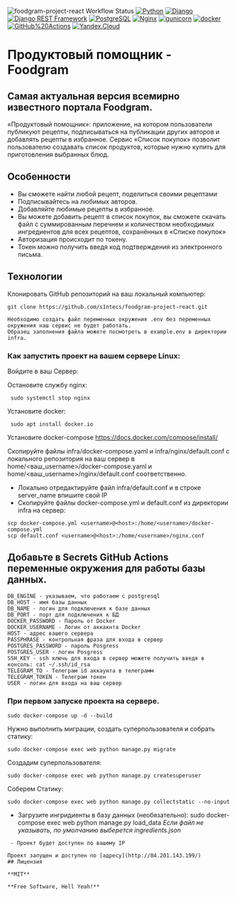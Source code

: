 ![foodgram-project-react Workflow Status](https://github.com/s1ntecs/foodgram-project-react/actions/workflows/main.yml/badge.svg?branch=master&event=push)
[![Python](https://img.shields.io/badge/-Python-464646?style=flat-square&logo=Python)](https://www.python.org/)
[![Django](https://img.shields.io/badge/-Django-464646?style=flat-square&logo=Django)](https://www.djangoproject.com/)
[![Django REST Framework](https://img.shields.io/badge/-Django%20REST%20Framework-464646?style=flat-square&logo=Django%20REST%20Framework)](https://www.django-rest-framework.org/)
[![PostgreSQL](https://img.shields.io/badge/-PostgreSQL-464646?style=flat-square&logo=PostgreSQL)](https://www.postgresql.org/)
[![Nginx](https://img.shields.io/badge/-NGINX-464646?style=flat-square&logo=NGINX)](https://nginx.org/ru/)
[![gunicorn](https://img.shields.io/badge/-gunicorn-464646?style=flat-square&logo=gunicorn)](https://gunicorn.org/)
[![docker](https://img.shields.io/badge/-Docker-464646?style=flat-square&logo=docker)](https://www.docker.com/)
[![GitHub%20Actions](https://img.shields.io/badge/-GitHub%20Actions-464646?style=flat-square&logo=GitHub%20actions)](https://github.com/features/actions)
[![Yandex.Cloud](https://img.shields.io/badge/-Yandex.Cloud-464646?style=flat-square&logo=Yandex.Cloud)](https://cloud.yandex.ru/)
# Продуктовый помощник - Foodgram

## Самая актуальная версия всемирно известного портала Foodgram.

«Продуктовый помощник»: приложение, на котором пользователи публикуют рецепты, подписываться на публикации других авторов и добавлять рецепты в избранное. Сервис «Список покупок» позволит пользователю создавать список продуктов, которые нужно купить для приготовления выбранных блюд.

## Особенности
- Вы сможете найти любой рецепт, поделиться своими рецептами
- Подписывайтесь на любимых авторов.
- Добавляйте любимые рецепты в избранное.
- Вы можете добавить рецепт в список покупок, вы сможете скачать файл с суммированным перечнем и количеством необходимых ингредиентов для всех рецептов, сохранённых в «Списке покупок»
- Авторизация происходит по токену. 
- Токен можно получить введя код подтверждения из электронного письма.

## Технологии
Клонировать GitHub репозиторий на ваш локальный компьютер:

```
git clone https://github.com/s1ntecs/foodgram-project-react.git

```

```
Необходимо создать файл переменных окружения .env без переменных окружения наш сервис не будет работать.
Образец заполнения файла можете посмотреть в example.env в директории infra.

```
### Как запустить проект на вашем сервере Linux:
Войдите в ваш Сервер:

Остановите службу nginx:

```
 sudo systemctl stop nginx
```
Установите docker:

```
 sudo apt install docker.io
```

Установите docker-compose https://docs.docker.com/compose/install/

Скопируйте файлы infra/docker-compose.yaml и infra/nginx/default.conf с локального репозитория на ваш сервер в home/<ваш_username>/docker-compose.yaml и home/<ваш_username>/nginx/default.conf соответственно.
* Локально отредактируйте файл infra/default.conf и в строке server_name впишите свой IP
* Скопируйте файлы docker-compose.yml и default.conf из директории infra на сервер:
```
scp docker-compose.yml <username>@<host>:/home/<username>/docker-compose.yml
scp default.conf <username>@<host>:/home/<username>/nginx.conf
```
## Добавьте в Secrets GitHub Actions переменные окружения для работы базы данных.
    DB_ENGINE - указываем, что работаем с postgresql
    DB_HOST - имя базы данных
    DB_NAME - логин для подключения к базе данных
    DB_PORT - порт для подключения к БД
    DOCKER_PASSWORD - Пароль от Docker
    DOCKER_USERNAME - Логин от аккакнта Docker
    HOST - адрес вашего сервера
    PASSPHRASE - контрольная фраза для входа в сервер
    POSTGRES_PASSWORD - пароль Posgress
    POSTGRES_USER - логин Posgress
    SSH_KEY - ssh ключь для входа в сервер можете получить введя в консоль: cat ~/.ssh/id_rsa
    TELEGRAM_TO - Телеграм id аккаунта в телеграмм
    TELEGRAM_TOKEN - Телеграм токен
    USER - логин для входа на ваш сервер

### При первом запуске проекта на сервере.
```
sudo docker-compose up -d --build
```
Нужно выполнить миграции, создать суперпользователя и собрать статику:

```
sudo docker-compose exec web python manage.py migrate

```
Создадим суперпользователя:

```
sudo docker-compose exec web python manage.py createsuperuser

```

Соберем Статику:

```
sudo docker-compose exec web python manage.py collectstatic --no-input

```
- Загрузите ингридиенты  в базу данных (необязательно):
sudo docker-compose exec web python manage.py load_data
*Если файл не указывать, по умолчанию выберется ingredients.json*
```
 - Проект будет доступен по вашему IP

Проект запущен и доступен по [адресу](http://84.201.143.199/)
## Лицензия

**MIT**

**Free Software, Hell Yeah!**